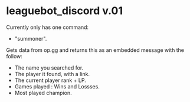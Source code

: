 # leaguebot_discord v.01

Currently only has one command:
  - "summoner".
 
 Gets data from op.gg and returns this as an embedded message with the follow:
  - The name you searched for.
  - The player it found, with a link.
  - The current player rank + LP.
  - Games played : Wins and Lossses.
  - Most played champion.

